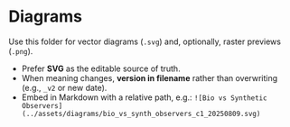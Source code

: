 <!-- status: stub; target: 150+ words -->
<!-- status: stub; target: 150+ words -->
<!-- status: stub; target: 150+ words -->
<!-- status: stub; target: 150+ words -->
# Diagrams

Use this folder for vector diagrams (`.svg`) and, optionally, raster previews (`.png`).
- Prefer **SVG** as the editable source of truth.
- When meaning changes, **version in filename** rather than overwriting (e.g., `_v2` or new date).
- Embed in Markdown with a relative path, e.g.:
  `![Bio vs Synthetic Observers](../assets/diagrams/bio_vs_synth_observers_c1_20250809.svg)`





